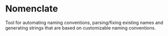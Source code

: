 # Nomenclate
Tool for automating naming conventions, parsing/fixing existing names and generating strings that are based on customizable naming conventions.
